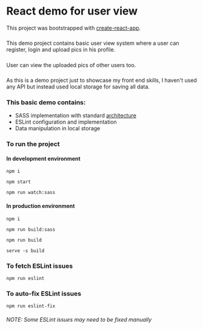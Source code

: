 # React demo for user view
This project was bootstrapped with [create-react-app](https://github.com/facebook/create-react-app).
#####
This demo project contains basic user view system where a user can register, login and upload pics in his profile.
#####
User can view the uploaded pics of other users too.
#####
As this is a demo project just to showcase my front end skills, I haven't used any API but instead used local storage for saving all data.
####
### This basic demo contains:
* SASS implementation with standard [architecture](https://sass-guidelin.es/#architecture)
* ESLint configuration and implementation
* Data manipulation in local storage 
####
### To run the project
#### In development environment
    npm i

    npm start

    npm run watch:sass

#### In production environment

    npm i

    npm run build:sass

    npm run build

    serve -s build

### To fetch ESLint issues

    npm run eslint

### To auto-fix ESLint issues

    npm run eslint-fix

###### NOTE: Some ESLint issues may need to be fixed manually
